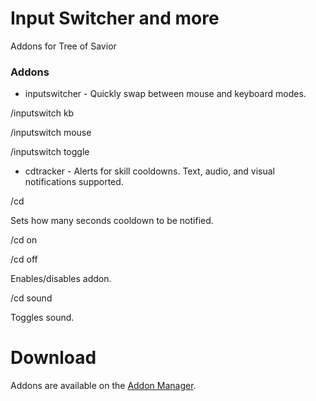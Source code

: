 # Input Switcher and more
Addons for Tree of Savior


### Addons

* inputswitcher - Quickly swap between mouse and keyboard modes.

/inputswitch kb

/inputswitch mouse

/inputswitch toggle

* cdtracker - Alerts for skill cooldowns. Text, audio, and visual notifications supported.

/cd <number> 

Sets how many seconds cooldown to be notified.

/cd on

/cd off

Enables/disables addon.

/cd sound

Toggles sound.

# Download

Addons are available on the [Addon Manager](https://github.com/Excrulon/Tree-of-Savior-Addon-Manager).
